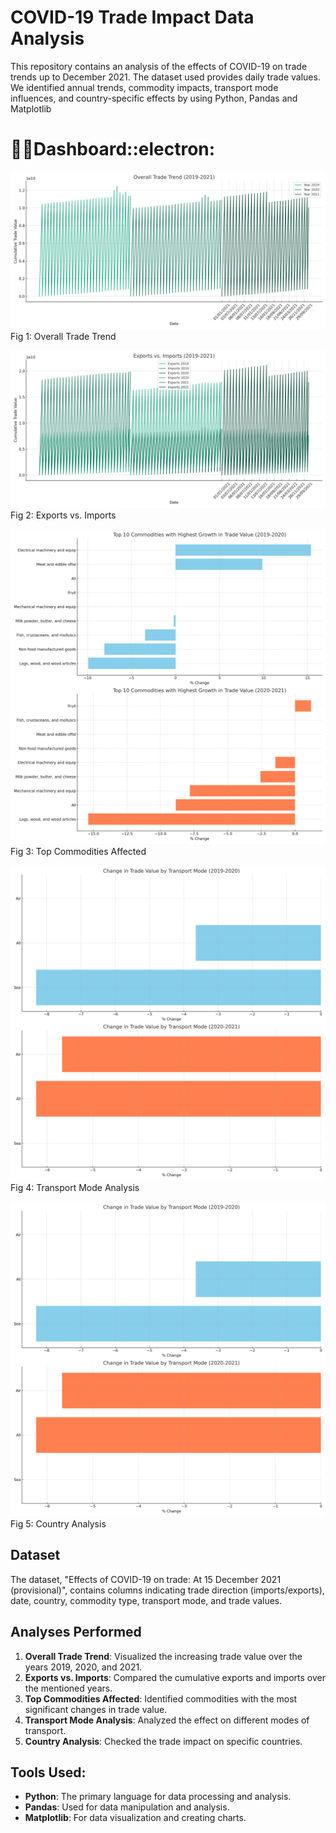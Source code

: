 # COVID-19 Trade Impact Data Analysis
This repository contains an analysis of the effects of COVID-19 on trade trends up to December 2021. The dataset used provides daily trade values. We identified annual trends, commodity impacts, transport mode influences, and country-specific effects by using Python, Pandas and Matplotlib

# :man_student:Dashboard::electron:

![Overall Trade Trend](https://github.com/farhansadeed/Python-COVID-19-Trade-Impact-Data-Analysis/blob/main/overall_trade_trend.png)
                                                   Fig 1: Overall Trade Trend

![Exports vs. Imports](https://github.com/farhansadeed/Python-COVID-19-Trade-Impact-Data-Analysis/blob/main/exports_vs_imports.png)
                                                   Fig 2: Exports vs. Imports             

![Top Commodities Affected](https://github.com/farhansadeed/Python-COVID-19-Trade-Impact-Data-Analysis/blob/main/top_commodities_affected.png)
                                                   Fig 3: Top Commodities Affected          

![Transport Mode Analysis](https://github.com/farhansadeed/Python-COVID-19-Trade-Impact-Data-Analysis/blob/main/transport_mode_analysis.png)
                                                   Fig 4: Transport Mode Analysis  

![Country Analysis](https://github.com/farhansadeed/Python-COVID-19-Trade-Impact-Data-Analysis/blob/main/transport_mode_analysis.png)
                                                   Fig 5: Country Analysis 
## Dataset

The dataset, "Effects of COVID-19 on trade: At 15 December 2021 (provisional)", contains columns indicating trade direction (imports/exports), date, country, commodity type, transport mode, and trade values.

## Analyses Performed

1. **Overall Trade Trend**: Visualized the increasing trade value over the years 2019, 2020, and 2021.
2. **Exports vs. Imports**: Compared the cumulative exports and imports over the mentioned years.
3. **Top Commodities Affected**: Identified commodities with the most significant changes in trade value.
4. **Transport Mode Analysis**: Analyzed the effect on different modes of transport.
5. **Country Analysis**: Checked the trade impact on specific countries.

## Tools Used:

- **Python**: The primary language for data processing and analysis.
- **Pandas**: Used for data manipulation and analysis.
- **Matplotlib**: For data visualization and creating charts.
